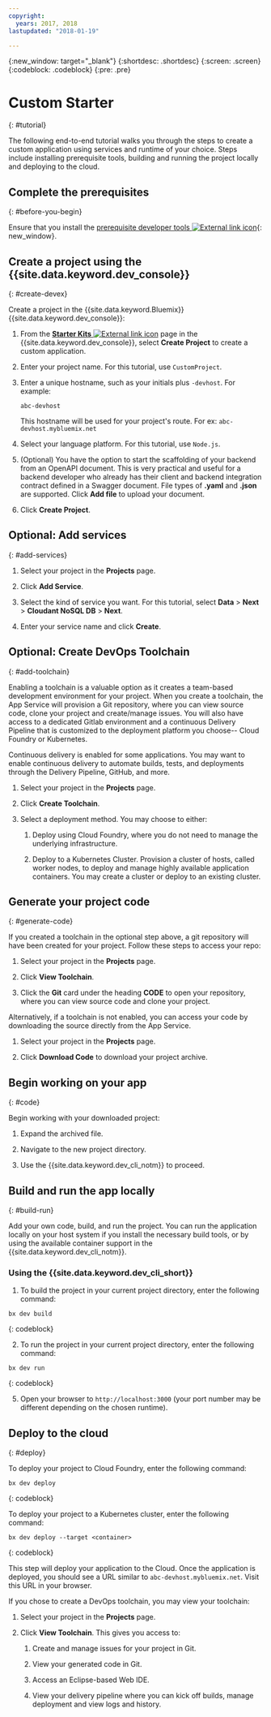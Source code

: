 ```yaml
---
copyright:
  years: 2017, 2018
lastupdated: "2018-01-19"

---
```


{:new_window: target="_blank"}
{:shortdesc: .shortdesc}
{:screen: .screen}
{:codeblock: .codeblock}
{:pre: .pre}

# Custom Starter
{: #tutorial}

The following end-to-end tutorial walks you through the steps to create a custom application using services and runtime of your choice. Steps include installing prerequisite tools, building and running the project locally and deploying to the cloud.


## Complete the prerequisites
{: #before-you-begin}

Ensure that you install the [prerequisite developer tools ![External link icon](../icons/launch-glyph.svg "External link icon")](https://github.com/IBM-Bluemix/ibm-cloud-developer-tools){: new_window}.


## Create a project using the {{site.data.keyword.dev_console}}
{: #create-devex}

Create a project in the {{site.data.keyword.Bluemix}} {{site.data.keyword.dev_console}}:

1. From the [**Starter Kits** ![External link icon](../icons/launch-glyph.svg "External link icon")](https://console.ng.bluemix.net/developer/appservice/starter-kits/) page in the {{site.data.keyword.dev_console}}, select **Create Project** to create a custom application.

2. Enter your project name. For this tutorial, use `CustomProject`.   

3. Enter a unique hostname, such as your initials plus `-devhost`. For example:

	```
	abc-devhost
	```

	This hostname will be used for your project's route. For ex: `abc-devhost.mybluemix.net`

4. Select your language platform. For this tutorial, use `Node.js`.

5. (Optional) You have the option to start the scaffolding of your backend from an OpenAPI document. This is very practical and useful for a backend developer who already has their client and backend integration contract defined in a Swagger document. File types of **.yaml** and **.json** are supported. Click **Add file** to upload your document.

6. Click **Create Project**.


## Optional: Add services
{: #add-services}

1. Select your project in the **Projects** page. 

2. Click **Add Service**.

3. Select the kind of service you want. For this tutorial, select **Data** > **Next** > **Cloudant NoSQL DB** > **Next**.

4. Enter your service name and click **Create**.


## Optional: Create DevOps Toolchain
{: #add-toolchain}

Enabling a toolchain is a valuable option as it creates a team-based development environment for your project. When you create a toolchain, the App Service will provision a Git repository, where you can view source code, clone your project and create/manage issues. You will also have access to a dedicated Gitlab environment and a continuous Delivery Pipeline that is customized to the deployment platform you choose-- Cloud Foundry or Kubernetes.

Continuous delivery is enabled for some applications. You may want to enable continuous delivery to automate builds, tests, and deployments through the Delivery Pipeline, GitHub, and more.

1. Select your project in the **Projects** page. 

2. Click **Create Toolchain**.

3. Select a deployment method. You may choose to either:

	1. Deploy using Cloud Foundry, where you do not need to manage the underlying infrastructure. 
	
	2. Deploy to a Kubernetes Cluster. Provision a cluster of hosts, called worker nodes, to deploy and manage highly available application containers. You may create a cluster or deploy to an existing cluster. 


## Generate your project code
{: #generate-code}

If you created a toolchain in the optional step above, a git repository will have been created for your project. Follow these steps to access your repo:

1. Select your project in the **Projects** page. 

2. Click **View Toolchain**. 

3. Click the **Git** card under the heading **CODE** to open your repository, where you can view source code and clone your project.

Alternatively, if a toolchain is not enabled, you can access your code by downloading the source directly from the App Service.

1. Select your project in the **Projects** page. 

2. Click **Download Code** to download your project archive.


## Begin working on your app
{: #code}

Begin working with your downloaded project:

1. Expand the archived file.

2. Navigate to the new project directory.

3. Use the {{site.data.keyword.dev_cli_notm}} to proceed.


## Build and run the app locally
{: #build-run}

Add your own code, build, and run the project. You can run the application locally on your host system if you install the necessary build tools, or by using the available container support in the {{site.data.keyword.dev_cli_notm}}.

### Using the {{site.data.keyword.dev_cli_short}}

1. To build the project in your current project directory, enter the following command:

  ```
  bx dev build
  ```
  {: codeblock}

2. To run the project in your current project directory, enter the following command:

  ```
  bx dev run
  ```
  {: codeblock}

5. Open your browser to `http://localhost:3000` (your port number may be different depending on the chosen runtime).


## Deploy to the cloud
{: #deploy}

To deploy your project to Cloud Foundry, enter the following command:

  ```
  bx dev deploy
  ```
  {: codeblock}

To deploy your project to a Kubernetes cluster, enter the following command:

```
bx dev deploy --target <container>
```
{: codeblock}

This step will deploy your application to the Cloud. Once the application is deployed, you should see a URL similar to `abc-devhost.mybluemix.net`. Visit this URL in your browser.

If you chose to create a DevOps toolchain, you may view your toolchain:

1. Select your project in the **Projects** page. 

2. Click **View Toolchain**. This gives you access to:

	1. Create and manage issues for your project in Git.
	
	2. View your generated code in Git.
	
	3. Access an Eclipse-based Web IDE.
	
	4. View your delivery pipeline where you can kick off builds, manage deployment and view logs and history.


